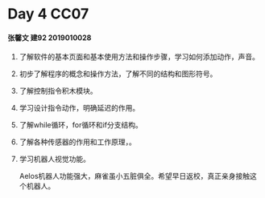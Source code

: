 # Day 4 CC07

#### 张馨文 建92 2019010028

1. 了解软件的基本页面和基本使用方法和操作步骤，学习如何添加动作，声音。

2. 初步了解程序的概念和操作方法，了解不同的结构和图形符号。

3. 了解控制指令积木模块。

4. 学习设计指令动作，明确延迟的作用。

5. 了解while循环，for循环和if分支结构。

6. 了解各种传感器的作用和工作原理，。

7. 学习机器人视觉功能。

   Aelos机器人功能强大，麻雀虽小五脏俱全。希望早日返校，真正亲身接触这个机器人。